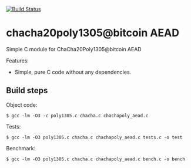 [![Build Status](https://travis-ci.org/jonasschnelli/chacha20poly1305.svg?branch=master)](https://travis-ci.org/jonasschnelli/chacha20poly1305) 

chacha20poly1305@bitcoin AEAD
=====

Simple C module for ChaCha20Poly1305@bitcoin AEAD

Features:
* Simple, pure C code without any dependencies.


Build steps
-----------

Object code:

    $ gcc -lm -O3 -c poly1305.c chacha.c chachapoly_aead.c

Tests:

    $ gcc -lm -O3 poly1305.c chacha.c chachapoly_aead.c tests.c -o test

Benchmark:

    $ gcc -lm -O3 poly1305.c chacha.c chachapoly_aead.c bench.c -o bench
    
